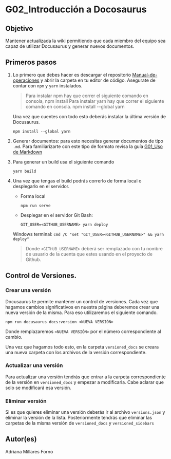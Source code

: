 # G02_Introducción a Docosaurus

## Objetivo
Mantener actualizada la wiki permitiendo que cada miembro del equipo sea capaz de utilizar Docusaurus y generar nuevos documentos.

## Primeros pasos 
1.  Lo primero que debes hacer es descargar el repositorio [Manual-de-operaciones](https://github.com/Ace-Software-Development/Manual-de-Operaciones/tree/main/docs) y abrir la carpeta en tu editor de código. Asegurate de contar con `npm` y `yarn` instalados.
    > Para instalar npm hay que correr el siguiente comando en consola,
        npm install 
    > Para instalar yarn hay que correr el siguiente comando en consola. 
        npm install --global yarn 

    Una vez que cuentes con todo esto deberás instalar la última versión de Docusaurus.
    ```
    npm install --global yarn
    ```

2. Generar documentos: para esto necesitas generar documentos de tipo `.md`. Para familiarizarte con este tipo de formato revisa la guía [G01_Uso de Markdown](G01_Uso%20Markdown.md) 

3. Para generar un build usa el siguiente comando 
    ```
    yarn build
    ```

4. Una vez que tengas el build podrás correrlo de forma local o desplegarlo en el servidor.
    * Forma local
        ```
        npm run serve
        ```
    * Desplegar en el servidor
    Git Bash: 
        ```
        GIT_USER=<GITHUB_USERNAME> yarn deploy
        ```
    Windows terminal: 
        ```
        cmd /C "set "GIT_USER=<GITHUB_USERNAME>" && yarn deploy"
        ```
    > Donde `<GITHUB_USERNAME>` deberá ser remplazado con tu nombre de usuario de la cuenta que estes usando en el proyecto de Github.

## Control de Versiones.
### Crear una versión 
Docusaurus te permite mantener un control de versiones. Cada vez que hagamos cambios significativos en nuestra página deberemos crear una nueva versión de la misma. Para eso utilizaremos el siguiente comando.

    npm run docusaurus docs:version <NUEVA VERSIÓN> 

Donde remplazaremos `<NUEVA VERSIÓN>` por el número correspondiente al cambio.  

Una vez que hagamos todo esto, en la carpeta `versioned_docs` se creara una nueva carpeta con los archivos de la versión correspondiente. 

### Actualizar una versión
Para actualizar una versión tendrás que entrar a la carpeta correspondiente de la versión en `versioned_docs` y empezar a modificarla. Cabe aclarar que solo se modificará esa versión.

### Eliminar versión
Si es que quieres eliminar una versión deberás ir al archivo `versions.json` y eliminar la versión de la lista. Posteriormente tendrás que eliminar las carpetas de la misma versión de `versioned_docs` y `versioned_sidebars`

## Autor(es)
Adriana Millares Forno